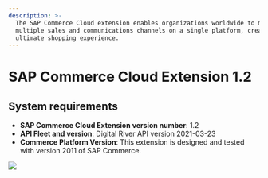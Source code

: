 ```yaml
---
description: >-
  The SAP Commerce Cloud extension enables organizations worldwide to manage
  multiple sales and communications channels on a single platform, creating the
  ultimate shopping experience.
---
```


# SAP Commerce Cloud Extension 1.2

## System requirements

* **SAP Commerce Cloud Extension version number**: 1.2
* **API Fleet and version**: Digital River API version 2021-03-23&#x20;
* **Commerce Platform Version**: This extension is designed and tested with version 2011 of SAP Commerce.



![](.gitbook/assets/SAP\_Certi\_Integration\_SAP\_CX\_R.png)

